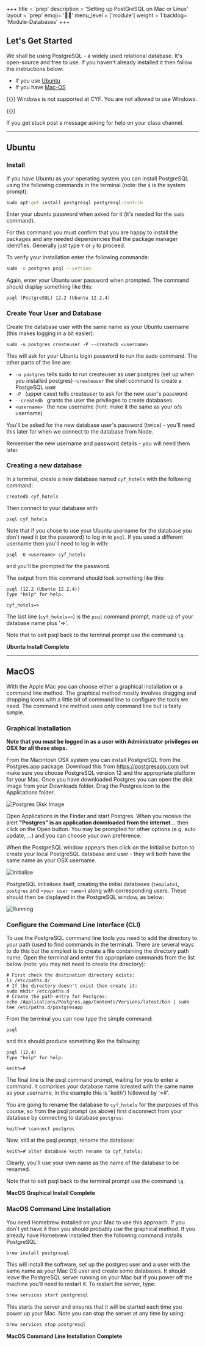 +++
title = 'prep'
description = 'Setting up PostGreSQL on Mac or Linux'
layout = 'prep'
emoji= '🧑🏿‍'
menu_level = ['module']
weight = 1
backlog= 'Module-Databases'
+++

## Let's Get Started

We shall be using PostgreSQL - a widely used relational database. It's open-source and free to use. If you haven't already installed it then follow the instructions below:

- If you use [Ubuntu](#ubuntu)
- If you have [Mac-OS](#macos)

{{<note title="Windows" type="warning">}}
Windows is not supported at CYF. You are not allowed to use Windows.

{{</note>}}

If you get stuck post a message asking for help on your class channel.

---

## Ubuntu

### Install

If you have Ubuntu as your operating system you can install PostgreSQL using the following commands in the terminal (note: the `$` is the system prompt):

```cmd
sudo apt-get install postgresql postgresql-contrib
```

Enter your ubuntu password when asked for it (it's needed for the `sudo` command).

For this command you must confirm that you are happy to install the packages and any needed dependencies that the package manager identifies. Generally just type `Y` or `y` to proceed.

To verify your installation enter the following commands:

```cmd
sudo -u postgres psql --version
```

Again, enter your Ubuntu user password when prompted. The command should display something like this:

`psql (PostgreSQL) 12.2 (Ubuntu 12.2.4)`

### Create Your User and Database

Create the database user with the same name as your Ubuntu username (this makes logging in a bit easier):

```
sudo -u postgres createuser -P --createdb <username>
```

This will ask for your Ubuntu login password to run the sudo command. The other parts of the line are:

- `-u postgres` tells sudo to run createuser as user postgres (set up when you installed postgres) -`createuser` the shell command to create a PostgeSQL user
- `-P ` (upper case) tells createuser to ask for the new user's password
- `--createdb ` grants the user the privileges to create databases
- `<username> ` the new username (hint: make it the same as your o/s username)

You'll be asked for the new database user's password (twice) - you'll need this later for when we connect to the database from Node.

Remember the new username and password details - you will need them later.

### Creating a new database

In a terminal, create a new database named `cyf_hotels` with the following command:

```
createdb cyf_hotels
```

Then connect to your database with:

```
psql cyf_hotels
```

Note that if you chose to use your Ubuntu username for the database you don't need it (or the password) to log in to `psql`. If you used a different username then you'll need to log in with:

```
psql -U <username> cyf_hotels
```

and you'll be prompted for the password.

The output from this command should look something like this:

```
psql (12.2 (Ubuntu 12.2.4))
Type "help" for help.

cyf_hotels=>
```

The last line (`cyf_hotels=>`) is the `psql` command prompt, made up of your database name plus '=>'.

Note that to exit psql back to the terminal prompt use the command `\q`.

**Ubuntu Install Complete**

---

## MacOS

With the Apple Mac you can choose either a graphical installation or a command line method. The graphical method mostly involves dragging and dropping icons with a little bit of command line to configure the tools we need. The command line method uses only command line but is fairly simple.

### Graphical Installation

**Note that you must be logged in as a user with Administrator privileges on OSX for all these steps.**

From the Macintosh OSX system you can install PostgreSQL from the Postgres.app package. Download this from https://postgresapp.com but make sure you choose PostgreSQL version 12 and the appropriate platform for your Mac. Once you have downloaded Postgres you can open the disk image from your Downloads folder. Drag the Postgres icon to the Applications folder.

![Postgres Disk Image](Screenshot_Postgres_disk.png)

Open Applications in the Finder and start Postgres. When you receive the alert **"Postgres" is an application downloaded from the internet...** then click on the Open button. You may be prompted for other options (e.g. auto update, ...) and you can choose your own preference.

When the PostgreSQL window appears then click on the Initialise button to create your local PostgreSQL database and user - they will both have the same name as your OSX username.

![Initialise](Screenshot_Postgres_initialise.png)

PostgreSQL initialises itself, creating the initial databases (`template1`, `postgres` and `<your user name>`) along with corresponding users. These should then be displayed in the PostgreSQL window, as below:

![Running](Screenshot_Postgres_running.png)

### Configure the Command Line Interface (CLI)

To use the PostgreSQL command line tools you need to add the directory to your path (used to find commands in the terminal). There are several ways to do this but the simplest is to create a file containing the directory path name. Open the terminal and enter the appropriate commands from the list below (note: you may not need to create the directory):

```
# First check the destination directory exists:
ls /etc/paths.d/
# If the directory doesn't exist then create it:
sudo mkdir /etc/paths.d
# Create the path entry for Postgres:
echo /Applications/Postgres.app/Contents/Versions/latest/bin | sudo tee /etc/paths.d/postgresapp
```

From the terminal you can now type the simple command:

```
psql
```

and this should produce something like the following:

```
psql (12.4)
Type "help" for help.

keith=#
```

The final line is the psql command prompt, waiting for you to enter a command. It comprises your database name (created with the same name as your username, in the example this is 'keith') followed by '=#'.

You are going to rename the database to `cyf_hotels` for the purposes of this course, so from the psql prompt (as above) first disconnect from your database by connecting to database `postgres`:

```
keith=# \connect postgres
```

Now, still at the psql prompt, rename the database:

```
keith=# alter database keith rename to cyf_hotels;
```

Clearly, you'll use your own name as the name of the database to be renamed.

Note that to exit psql back to the terminal prompt use the command `\q`.

**MacOS Graphical Install Complete**

### MacOS Command Line Installation

You need Homebrew installed on your Mac to use this approach. If you don't yet have it then you should probably use the graphical method. If you already have Homebrew installed then the following command installs PostgreSQL:

```bash
brew install postgresql
```

This will install the software, set up the postgres user and a user with the same name as your Mac OS user and create some databases. It should leave the PostgreSQL server running on your Mac but if you power off the machine you'll need to restart it. To restart the server, type:

```bash
brew services start postgresql
```

This starts the server and ensures that it will be started each time you power up your Mac. Note you can stop the server at any time by using:

```bash
brew services stop postgresql
```

**MacOS Command Line Installation Complete**
